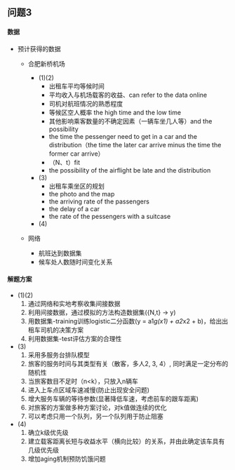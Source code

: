 ## 问题3

#### 数据
- 预计获得的数据
  - 合肥新桥机场
    - (1)(2)
      - 出租车平均等候时间
      - 平均收入与机场载客的收益、can refer to the data online
      - 司机对航班情况的熟悉程度
      - 等候区空人概率 the high time and the low time
      - 其他影响乘客数量的不确定因素（一辆车坐几人等）and the possibility
      - the time the pessenger need to get in a car and the distribution（the time the later car arrive minus the time the former car arrive）
      - （N、t）fit
      - the possibility of the airflight be late and the distribution
    - (3)
      - 出租车乘坐区的规划
      - the photo and the map
      - the arriving rate of the passengers
      - the delay of a car
      - the rate of the pessengers with a suitcase
    - (4)
    
  - 网络
    - 航班达到数据集
    - 候车处人数随时间变化关系

#### 解题方案
- (1)(2)
  1. 通过网络和实地考察收集间接数据
  2. 利用间接数据，通过模拟的方法构造数据集({N,t} -> y)
  3. 用数据集-training训练logistic二分函数(y = a1*g(x1) + a2*x2 + b)，给出出租车司机的决策方案
  4. 利用数据集-test评估方案的合理性
- (3)
  1. 采用多服务台排队模型
  2. 旅客的服务时间与其类型有关（散客，多人2, 3, 4）, 同时满足一定分布的随机性
  3. 当旅客数目不足时（n<k），只放入n辆车
  4. 进入上车点区域车速减慢(防止出现安全问题)
  5. 增大服务车辆的等待参数(显著降低车速，考虑前车的跟车距离)
  6. 对旅客的方案做多种方案讨论，对k值做连续的优化
  7. 可以考虑只用一个队列，另一个队列用于防止阻塞
- (4)
  1. 确立k级优先级
  2. 建立载客距离长短与收益水平（横向比较）的关系，并由此确定该车具有几级优先级
  3. 增加aging机制预防饥饿问题
  
 

